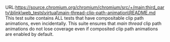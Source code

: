 URL:https://source.chromium.org/chromium/chromium/src/+/main:third_party\blink\web_tests\virtual\main-thread-clip-path-animation\README.md
This test suite contains ALL tests that have compositable clip path animations,
even incidentally. This suite ensures that *main thread* clip path animations
do not lose coverage even if composited clip path animations are enabled by
default.